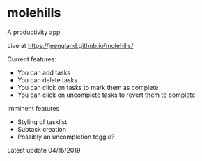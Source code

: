 # molehills
A productivity app 

Live at https://jeengland.github.io/molehills/

Current features: 

* You can add tasks
* You can delete tasks
* You can click on tasks to mark them as complete
* You can click on uncomplete tasks to revert them to complete

Imminent features

* Styling of tasklist
* Subtask creation
* Possibly an uncompletion toggle?

Latest update 04/15/2019

